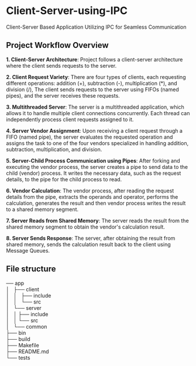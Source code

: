 # Client-Server-using-IPC
Client-Server Based Application Utilizing IPC for Seamless Communication

## Project Workflow Overview
**1. Client-Server Architecture**: Project follows a client-server architecture where the client sends requests to the server.

**2. Client Request Variety**: There are four types of clients, each requesting different operations: addition (+), subtraction (-), multiplication (*), and division (/), The client sends requests to the server using FIFOs (named pipes), and the server receives these requests.

**3. Multithreaded Server**: The server is a multithreaded application, which allows it to handle multiple client connections concurrently. Each thread can independently process client requests assigned to it.

**4. Server Vendor Assignment**: Upon receiving a client request through a FIFO (named pipe), the server evaluates the requested operation and assigns the task to one of the four vendors specialized in handling addition, subtraction, multiplication, and division.

**5. Server-Child Process Communication using Pipes**: After forking and executing the vendor process, the server creates a pipe to send data to the child (vendor) process. It writes the necessary data, such as the request details, to the pipe for the child process to read.

**6. Vendor Calculation**: The vendor process, after reading the request details from the pipe, extracts the operands and operator, performs the calculation, generates the result and then vendor process writes the result to a shared memory segment.

**7. Server Reads from Shared Memory**: The server reads the result from the shared memory segment to obtain the vendor's calculation result.

**8. Server Sends Response**: The server, after obtaining the result from shared memory, sends the calculation result back to the client using Message Queues.

## File structure
── app<br />
│   ├── client<br />
│   │   ├── include<br />
│   │   └── src<br />
│   └── server<br />
│   │   ├── include<br />
│   │   └── src<br />
│   └── common<br />
├── bin<br />
├── build<br />
├── Makefile<br />
├── README.md<br />
└── tests<br />